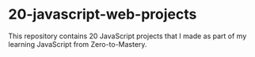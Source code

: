 # 20-javascript-web-projects
This repository contains 20 JavaScript projects that I made as part of my learning JavaScript from Zero-to-Mastery. 
